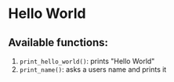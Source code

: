 # Hello World

## Available functions:
1. `print_hello_world()`: prints "Hello World"
2. `print_name()`: asks a users name and prints it
